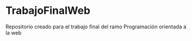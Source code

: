 # TrabajoFinalWeb
Repositorio creado para el trabajo final del ramo Programación orientada a la web
